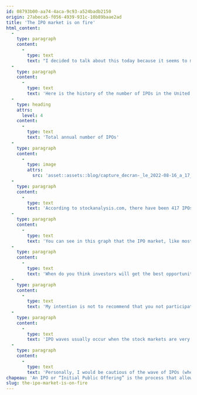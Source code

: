 ```yaml
---
id: 08793b00-aa74-4aca-9c93-a524badb2150
origin: 27abeca5-f056-4939-931c-10b89baae2ad
title: 'The IPO market is on fire'
html_content:
  -
    type: paragraph
    content:
      -
        type: text
        text: "I decided to talk about this today because it seems to me that the IPO market has been boiling for some time, a situation that has rarely been seen in the past many years. Who would have believed in March 2020, as the world was plunged into a pandemic and the world's stock markets plummeted, that a few months later the number of IPOs would hit record highs?"
  -
    type: paragraph
    content:
      -
        type: text
        text: 'Here is the history of the number of IPOs in the United States since 1980. The total includes IPOs, ADR issues (American Depository Receipts; i.e., American shares of foreign companies) and SPACs, a relatively recent (and very popular) mechanism which also allows private companies to access the Stock Exchange:'
  -
    type: heading
    attrs:
      level: 4
    content:
      -
        type: text
        text: 'Total annual number of IPOs'
  -
    type: paragraph
    content:
      -
        type: image
        attrs:
          src: 'asset::assets::blog/capture_decran-_le_2022-08-16_a_17_02_50.1426x0-is.png'
  -
    type: paragraph
    content:
      -
        type: text
        text: 'According to stockanalysis.com, there have been 417 IPOs in the United States to date in 2021. At this rate, the number of IPOs in 2021 may well approach the record high of 1996.'
  -
    type: paragraph
    content:
      -
        type: text
        text: 'You can see in this graph that the IPO market, like most economic phenomena, is cyclical. It regularly goes from euphoria to agony, reflecting the general sentiment of investors for the stock market. During good times, the number of IPOs rises significantly, and investors are snapping them up, obsessed with the potential for rapid high returns and ignoring the risks inherent in such stock issues. In slow times, however, no one seems interested in investing in IPOs, feeling they are far too risky.'
  -
    type: paragraph
    content:
      -
        type: text
        text: 'When do you think investors will get the best opportunities? In good times or in bad times?'
  -
    type: paragraph
    content:
      -
        type: text
        text: 'My intention is not to recommend that you not participate in IPOs, but to point out that we are most likely at a high end of the cycle and that the party may well come to an end in the next few months ... but it’s impossible to predict when.'
  -
    type: paragraph
    content:
      -
        type: text
        text: 'IPO waves usually occur when the stock markets are very favourable. In addition, it is the owners of these IPOs who dictate the price or valuation at which they will be willing to sell shares of their company. Do you really think they would make the jump to the stock market if the price was not particularly attractive to them? And do you think there are people in a better position than they are to objectively assess the value of their company? Much like what we are seeing in the Quebec real estate market, the IPO market is currently "a seller''s market".'
  -
    type: paragraph
    content:
      -
        type: text
        text: 'Personally, I would be cautious of the wave of IPOs (whether they are traditional IPOs or through SPAC). In the longer term however, I can only rejoice that so many companies are coming to the market; for investors, this will create much more choice in the future and a better chance of securing bargain opportunities.'
chapeau: 'An IPO or “Initial Public Offering” is the process that allows a private company to enter the stock market and become a public company.'
slug: the-ipo-market-is-on-fire
---
```

